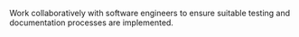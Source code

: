 Work collaboratively with software engineers to ensure suitable testing and documentation processes are implemented.